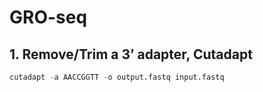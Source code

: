 # GRO-seq

## 1. Remove/Trim a 3’ adapter, Cutadapt

```r
cutadapt -a AACCGGTT -o output.fastq input.fastq
```


